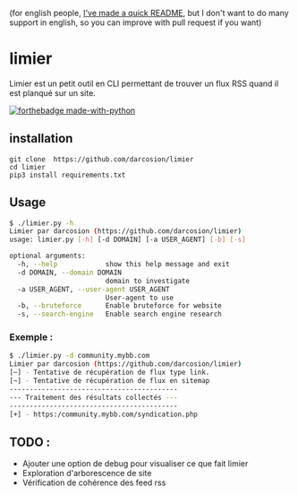 (for english people, [I've made a quick README](/README.en.md), but I don't want to do many support in english, so you can improve with pull request if you want)

# limier
Limier est un petit outil en CLI permettant de trouver un flux RSS quand il est planqué sur un site.

[![forthebadge made-with-python](http://ForTheBadge.com/images/badges/made-with-python.svg)](https://www.python.org/)

## installation

```
git clone  https://github.com/darcosion/limier
cd limier 
pip3 install requirements.txt
```

## Usage

```bash
$ ./limier.py -h
Limier par darcosion (https://github.com/darcosion/limier)
usage: limier.py [-h] [-d DOMAIN] [-a USER_AGENT] [-b] [-s]

optional arguments:
  -h, --help            show this help message and exit
  -d DOMAIN, --domain DOMAIN
                        domain to investigate
  -a USER_AGENT, --user-agent USER_AGENT
                        User-agent to use
  -b, --bruteforce      Enable bruteforce for website
  -s, --search-engine   Enable search engine research

```

### Exemple : 
```bash
$ ./limier.py -d community.mybb.com
Limier par darcosion (https://github.com/darcosion/limier)
[~] - Tentative de récupération de flux type link.
[~] - Tentative de récupération de flux en sitemap
------------------------------------------
--- Traitement des résultats collectés ---
------------------------------------------
[+] - https:/community.mybb.com/syndication.php

```

## TODO : 
 - Ajouter une option de debug pour visualiser ce que fait limier
 - Exploration d'arborescence de site
 - Vérification de cohérence des feed rss

